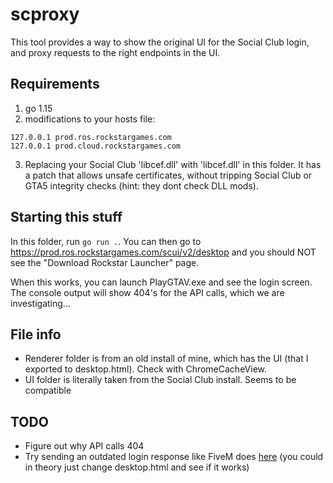 # scproxy

This tool provides a way to show the original UI for the Social Club login, and proxy requests to the right endpoints in the UI.

## Requirements
1. go 1.15
2. modifications to your hosts file:
```
127.0.0.1 prod.ros.rockstargames.com
127.0.0.1 prod.cloud.rockstargames.com
```
3. Replacing your Social Club 'libcef.dll' with 'libcef.dll' in this folder. It has a patch that allows unsafe certificates, without tripping Social Club or GTA5 integrity checks (hint: they dont check DLL mods).

## Starting this stuff
In this folder, run `go run .`. You can then go to https://prod.ros.rockstargames.com/scui/v2/desktop and you should NOT see the "Download Rockstar Launcher" page.

When this works, you can launch PlayGTAV.exe and see the login screen. The console output will show 404's for the API calls, which we are investigating...

## File info
- Renderer folder is from an old install of mine, which has the UI (that I exported to desktop.html). Check with ChromeCacheView.
- UI folder is literally taken from the Social Club install. Seems to be compatible


## TODO
- Figure out why API calls 404
- Try sending an outdated login response like FiveM does [here](https://github.com/citizenfx/fivem/blob/2e43e64b3a69e8778e45cf7db67f0703eee29c6f/code/components/ros-patches-five/src/LegitimacyNui.cpp#L353) (you could in theory just change desktop.html and see if it works)